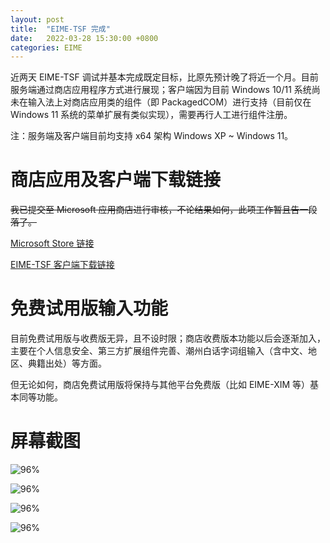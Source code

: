 ```yaml
---
layout: post
title:  "EIME-TSF 完成"
date:   2022-03-28 15:30:00 +0800
categories: EIME
---
```


近两天 EIME-TSF 调试并基本完成既定目标，比原先预计晚了将近一个月。目前服务端通过商店应用程序方式进行展现；客户端因为目前 Windows 10/11 系统尚未在输入法上对商店应用类的组件（即 PackagedCOM）进行支持（目前仅在 Windows 11 系统的菜单扩展有类似实现），需要再行人工进行组件注册。

注：服务端及客户端目前均支持 x64 架构 Windows XP ~ Windows 11。


# 商店应用及客户端下载链接

~~我已提交至 Microsoft 应用商店进行审核，不论结果如何，此项工作暂且告一段落了。~~

[Microsoft Store 链接](https://www.microsoft.com/store/apps/9NFZN61GQHF8 "ETK++ 输入法扩展组件及潮州白话字输入法商店应用下载")

[EIME-TSF 客户端下载链接](https://donanthonylee.github.io/eime/2022/03/30/eime-tsf-client.html "EIME-TSF 客户端下载")


# 免费试用版输入功能

目前免费试用版与收费版无异，且不设时限；商店收费版本功能以后会逐渐加入，主要在个人信息安全、第三方扩展组件完善、潮州白话字词组输入（含中文、地区、典籍出处）等方面。

但无论如何，商店免费试用版将保持与其他平台免费版（比如 EIME-XIM 等）基本同等功能。


# 屏幕截图


![96%](https://media.githubusercontent.com/media/DonAnthonyLee/DonAnthonyLee.github.io/main/images/eime-over-the-spot.png)

![96%](https://media.githubusercontent.com/media/DonAnthonyLee/DonAnthonyLee.github.io/main/images/eime-on-the-spot.png)

![96%](https://media.githubusercontent.com/media/DonAnthonyLee/DonAnthonyLee.github.io/main/images/eime-third-party-addons.png)

![96%](https://media.githubusercontent.com/media/DonAnthonyLee/DonAnthonyLee.github.io/main/images/eime-tsf-smode.png)

